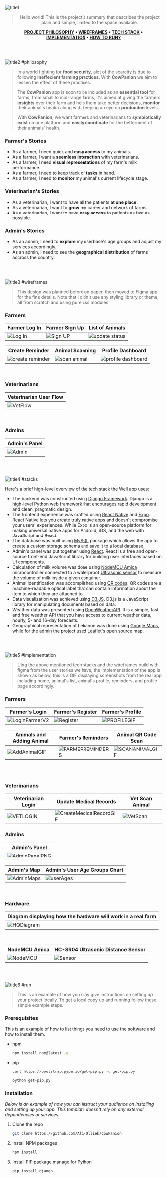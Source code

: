 ![title1](https://user-images.githubusercontent.com/105279237/183057635-be5aa754-cba4-4948-89a3-a1ab75e82f16.svg)



<div align="center">

> Hello world! This is the project’s summary that describes the project plain and simple, limited to the space available. 

**[PROJECT PHILOSOPHY](#philosophy) • [WIREFRAMES](#wireframes) • [TECH STACK](#stacks) • [IMPLEMENTATION](#implementation) • [HOW TO RUN?](#run)**

</div>

<br><br>


![title2 #philosophy](https://user-images.githubusercontent.com/105279237/183057835-f8f10a3f-cab0-4753-afb3-cbf0de5de13c.svg)



> In a world fighting for **food security**, alot of the scarcity is due to following **ineffecient farming practices**. With **CowPanion** we aim to lessen the effect of these practices.
>
> The **CowPanion** app is soon to be included as an **essential tool** for farms, from small to mid-range farms, it's aimed at giving the farmers **insights** over their farm and help them take better decisions, **monitor** their animal's health along with keeping an eye on **production** levels.
> 
> With **CowPanion**, we want farmers and veterinarians to **symbiotically exist** on one platform and **easily coordinate** for the betterment of their animals' health.

### Farmer's Stories
- As a farmer, I need quick and **easy access** to my animals.
- As a farmer, I want a **seemless interaction** with veterinarians.
- As a farmer, I need **visual representations** of my farm's milk performance.
- As a farmer, I need to keep track of **tasks** in hand.
- As a farmer, I need to **monitor** my animal's current lifecycle stage.

### Veterinarian's Stories
- As a veterinarian, I want to have all the patients **at one place**.
- As a veterinarian, I want to **grow** my career and network of farms.
- As a veterinarian, I want to have **easy access** to patients as fast as possible.

### Admin's Stories
- As an admin, I need to **explore** my userbase's age groups and adjust my services accordingly.
- As an admin, I need to see the **geographical distribution** of farms accross the country.

<br><br>

![title3 #wireframes](https://user-images.githubusercontent.com/105279237/183058040-37903cf5-6ee9-462d-8fce-72b3b41508ac.svg)


> This design was planned before on paper, then moved to Figma app for the fine details.
Note that i didn't use any styling library or theme, all from scratch and using pure css modules

### Farmers

| Farmer Log In  | Farmer Sign Up  | List of Animals |
| -----------------| -----| ---|
| ![Log In](https://user-images.githubusercontent.com/105279237/182940019-1e93ccee-422b-4d47-b799-f5179b8a4699.gif) | ![Sign UP](https://user-images.githubusercontent.com/105279237/182940049-17a451cf-372d-4331-a5d8-2af0b9e4895c.gif) | ![update status](https://user-images.githubusercontent.com/105279237/182940128-8404fd32-162f-4cd3-bb0b-b13c4b4c26d1.gif) |


|Create Reminder| Animal Scanning | Profile Dashboard|
|----|----|---|
|  ![create reminder](https://user-images.githubusercontent.com/105279237/182940171-a8f3892d-681d-4d58-b764-919c12ec4cce.gif) | ![scan animal](https://user-images.githubusercontent.com/105279237/182940198-4c700f53-4bad-42aa-98ff-55a1e1738c21.gif)  | ![profile dashboard](https://user-images.githubusercontent.com/105279237/182940240-648e3886-ab3d-4297-a3e6-d477ff4f6612.gif) |

<br>

### Veterinarians

|Veterinarian User Flow|
|----------------------|
|  ![VetFlow](https://user-images.githubusercontent.com/105279237/182947984-1af607d5-c379-48ec-960d-2d09f80aeada.gif) |
<br>

### Admins

|Admin's Panel |
|--------------|
|![Admin](https://user-images.githubusercontent.com/105279237/182940303-7186cb22-f6c1-4cb3-9ff8-11113754831c.png) |

<br><br>


![title4 #stacks](https://user-images.githubusercontent.com/105279237/183058102-ead7c6ba-ad17-493a-b761-a68dc8e794f0.svg)


Here's a brief high-level overview of the tech stack the Well app uses:

- The backend was constructed using [Django Framework](https://www.djangoproject.com/). Django is a high-level Python web framework that encourages rapid development and clean, pragmatic design.
- The frontend experience was crafted using [React Native](https://reactnative.dev/docs/getting-started) and [Expo](https://expo.dev/). React Native lets you create truly native apps and doesn't compromise your users' experiences. While Expo is an open-source platform for making universal native apps for Android, iOS, and the web with JavaScript and React.
- The database was built using [MySQL](https://www.mysql.com/) package which allows the app to create a custom storage schema and save it to a local database.
- Admin's panel was put together using [React](https://reactjs.org/). React is a free and open-source front-end JavaScript library for building user interfaces based on UI components.
- Calculation of milk volume was done using [NodeMCU Amica](https://www.nodemcu.com/index_en.html) microcontroller connected to a waterproof [Ultrasonic sensor](https://dronebotworkshop.com/waterproof-ultrasonic/) to measure the volume of milk inside a given container.
- Animal identification was accomplished using [QR codes](https://en.wikipedia.org/wiki/QR_code). QR codes are a machine-readable optical label that can contain information about the item to which they are attached to.
- Data visualization was achieved using [D3.JS](https://d3js.org/). D3.js is a JavaScript library for manipulating documents based on data.
- Weather data was presented using [OpenWeatherAPI](https://openweathermap.org/). It is a simple, fast and free weather API that you have access to current weather data, hourly, 5- and 16-day forecasts.
- Geographical representation of Lebanon was done using [Google Maps](https://developers.google.com/maps), while for the admin the project used [Leaflet](https://leafletjs.com/)'s open source map.
<div>
<br><br>


![title5 #implementation](https://user-images.githubusercontent.com/105279237/183058128-5595d37f-916c-440e-a323-81207c5f0eb4.svg)


> Uing the above mentioned tech stacks and the wireframes build with figma from the user stories we have, the implementation of the app is shown as below, this is a GIF displaying screenshots from the real app including home, animal's list, animal's profile, reminders, and profile page accordingly.

### Farmers
 
| Farmer's Login | Farmer's Register | Farmer's Profile |
| ------| --- | ---- |
|  ![LoginFarmerV2](https://user-images.githubusercontent.com/105279237/183056794-2ec16944-bbf1-45fa-bfd4-03442f1f3787.gif)   | ![Register](https://user-images.githubusercontent.com/105279237/182951829-eb0fae42-2296-4057-991f-046ced6aaada.gif) |![PROFILEGIF](https://user-images.githubusercontent.com/105279237/182949925-0c7b43c1-e76e-4c64-bca0-69f7a6862a7e.gif) |

|Animals and Adding Animal| Farmer's Reminders | Animal QR Code Scan|
|----|----|-----|
| ![AddAnimalGIF](https://user-images.githubusercontent.com/105279237/182950380-252adf90-c9ea-4789-b707-d2c2a0bfaeef.gif) | ![FARMERREMINDERS](https://user-images.githubusercontent.com/105279237/182950711-ec563bc0-6e10-4a7e-a425-d5fc2f4906f2.gif) | ![SCANANIMALGIF](https://user-images.githubusercontent.com/105279237/182950882-3570829b-5f36-4cf0-9872-ad220b937273.gif) | 
 
 <br><br>
 
 ### Veterinarians
 
 | Veterinarian Login | Update Medical Records | Vet Scan Animal |
 |------| ---------| ----- |
 |  ![VETLOGIN](https://user-images.githubusercontent.com/105279237/182952274-d306c652-43db-4967-943e-dd448dfea5dd.gif) |   ![CreateMedicalRecordGIF](https://user-images.githubusercontent.com/105279237/182952285-609de54e-0002-458c-951f-ba0d47186f89.gif) | ![VetScan](https://user-images.githubusercontent.com/105279237/182952761-98ae4b50-2614-425f-aa36-db0fe9b52d81.gif) |
 
### Admins
 
|  Admin's Panel |
|---|
| ![AdminPanelPNG](https://user-images.githubusercontent.com/105279237/182946884-34de4ed4-e246-4ac6-821d-5f78048dc69f.PNG)  |

 | Admin's Map | Admin's User Age Groups Chart |
 |----|-----|
 | ![AdminMaps](https://user-images.githubusercontent.com/105279237/182947062-0e5559b5-237b-44f3-bc8d-ec21c4190a2c.gif) |  ![userAges](https://user-images.githubusercontent.com/105279237/182947218-45a356e9-988c-44f2-a1c1-978f3f469cf6.gif) |
 
<br>

 ### Hardware
 
|Diagram displaying how the hardware will work in a real farm|
|-----|
|  ![HQDiagram](https://user-images.githubusercontent.com/105279237/183056504-f1d13650-e17f-43c4-8d5b-91eec3e94bb4.gif) |

<br>

|  NodeMCU Amica  | HC-SR04 Ultrasonic Distance Sensor |
|---|---|
|  ![NodeMCU](https://user-images.githubusercontent.com/105279237/182941237-954f452b-7927-4b92-8788-5e433f074f33.jpg) | ![Sensor](https://user-images.githubusercontent.com/105279237/182941257-33a3b2b1-2793-4e2d-acdf-9ebd5ccd3a77.jpg) |


<div>


<br><br>


![title6 #run](https://user-images.githubusercontent.com/105279237/183058162-0900b104-ceb9-47ee-84d4-65e81eb1250f.svg)


> This is an example of how you may give instructions on setting up your project locally.
To get a local copy up and running follow these simple example steps.

### Prerequisites

This is an example of how to list things you need to use the software and how to install them.
* npm
  ```sh
  npm install npm@latest -g
  ```
* pip 
   ```sh
  curl https://bootstrap.pypa.io/get-pip.py -o get-pip.py
  ```
    ```sh
  python get-pip.py
  ```
 
 
### Installation

_Below is an example of how you can instruct your audience on installing and setting up your app. This template doesn't rely on any external dependencies or services._
 
1. Clone the repo
   ```sh
   git clone https://github.com/Ali-Olliek/CowPanion
   ```
2. Install NPM packages
   ```sh
   npm install
   ```
3. Install PIP package manage for Python
    ```sh
   pip install django
   ```



